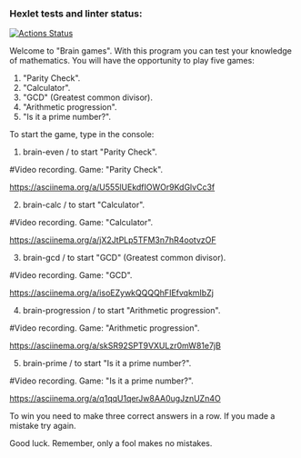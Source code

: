 ### Hexlet tests and linter status:
[![Actions Status](https://github.com/xAleksandrGorbunovx/frontend-project-44/actions/workflows/hexlet-check.yml/badge.svg)](https://github.com/xAleksandrGorbunovx/frontend-project-44/actions)

Welcome to "Brain games".
With this program you can test your knowledge of mathematics.
You will have the opportunity to play five games:
1) "Parity Check".
2) "Calculator".
3) "GCD" (Greatest common divisor).
4) "Arithmetic progression".
5) "Is it a prime number?".

To start the game, type in the console:
1) brain-even / to start "Parity Check".

#Video recording. Game: "Parity Check".

https://asciinema.org/a/U555lUEkdfIOWOr9KdGlvCc3f

2) brain-calc / to start "Calculator".

#Video recording. Game: "Calculator".

https://asciinema.org/a/jX2JtPLp5TFM3n7hR4ootvzOF

3) brain-gcd / to start "GCD" (Greatest common divisor).

#Video recording. Game: "GCD".

https://asciinema.org/a/isoEZywkQQQQhFIEfvqkmIbZj

4) brain-progression / to start "Arithmetic progression".

#Video recording. Game: "Arithmetic progression".

https://asciinema.org/a/skSR92SPT9VXULzr0mW81e7jB

5) brain-prime / to start "Is it a prime number?".

#Video recording. Game: "Is it a prime number?".

https://asciinema.org/a/q1qqU1qerJw8AA0ugJznUZn4O

To win you need to make three correct answers in a row.
If you made a mistake try again.

Good luck. Remember, only a fool makes no mistakes.